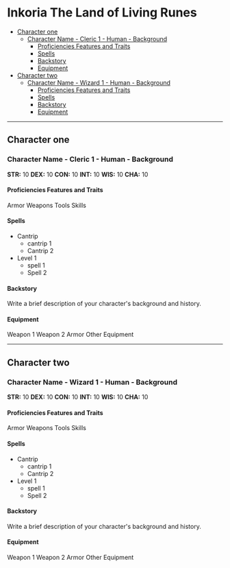 # Inkoria The Land of Living Runes

- [Character one](#character-one)
  - [Character Name - Cleric 1 - Human - Background](#character-name---cleric-1---human---background)
    - [Proficiencies Features and Traits](#proficiencies-features-and-traits)
    - [Spells](#spells)
    - [Backstory](#backstory)
    - [Equipment](#equipment)
- [Character two](#character-two)
  - [Character Name - Wizard 1 - Human - Background](#character-name---wizard-1---human---background)
    - [Proficiencies Features and Traits](#proficiencies-features-and-traits-1)
    - [Spells](#spells-1)
    - [Backstory](#backstory-1)
    - [Equipment](#equipment-1)

---

## Character one

### Character Name - Cleric 1 - Human - Background 

**STR:** 10 
**DEX:** 10 
**CON:** 10 
**INT:** 10 
**WIS:** 10 
**CHA:** 10

#### Proficiencies Features and Traits

Armor
Weapons
Tools
Skills

#### Spells

- Cantrip
   - cantrip 1
   - Cantrip 2 
- Level 1 
  - spell 1
  - Spell 2

#### Backstory

Write a brief description of your character's background and history.

#### Equipment

Weapon 1 
Weapon 2 
Armor 
Other Equipment 

---

## Character two

### Character Name - Wizard 1 - Human - Background 

**STR:** 10 
**DEX:** 10 
**CON:** 10 
**INT:** 10 
**WIS:** 10 
**CHA:** 10

#### Proficiencies Features and Traits

Armor
Weapons
Tools
Skills

#### Spells

- Cantrip
   - cantrip 1
   - Cantrip 2 
- Level 1 
  - spell 1
  - Spell 2

#### Backstory

Write a brief description of your character's background and history.

#### Equipment

Weapon 1 
Weapon 2 
Armor 
Other Equipment 

